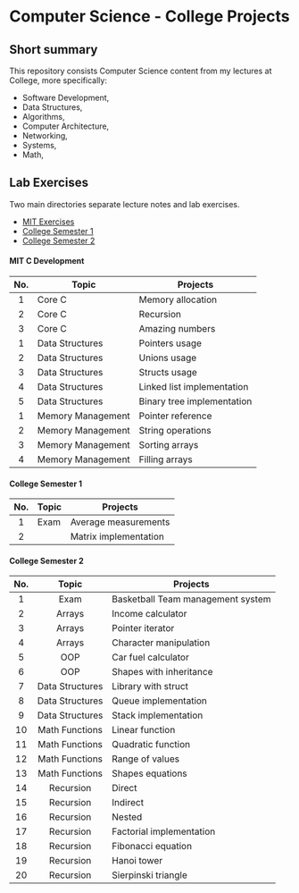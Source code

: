 # Computer Science - College Projects

## Short summary

This repository consists Computer Science content from my lectures at College, more specifically:
- Software Development,
- Data Structures,
- Algorithms,
- Computer Architecture,
- Networking,
- Systems,
- Math,

## Lab Exercises

Two main directories separate lecture notes and lab exercises.

- [MIT Exercises](#mit-c-development)
- [College Semester 1](#college-semester-1)
- [College Semester 2](#college-semester-2)

#### MIT C Development

| No. | Topic             | Projects                   |
|:---:|-------------------|----------------------------|
|  1  | Core C            | Memory allocation          |
|  2  | Core C            | Recursion                  |
|  3  | Core C            | Amazing numbers            |
|  1  | Data Structures   | Pointers usage             |
|  2  | Data Structures   | Unions usage               |
|  3  | Data Structures   | Structs usage              |
|  4  | Data Structures   | Linked list implementation |
|  5  | Data Structures   | Binary tree implementation |
|  1  | Memory Management | Pointer reference          |
|  2  | Memory Management | String operations          |
|  3  | Memory Management | Sorting arrays             |
|  4  | Memory Management | Filling arrays             |

#### College Semester 1

| No. | Topic | Projects              |
|:---:|-------|-----------------------|
|  1  | Exam  | Average measurements  |
|  2  |       | Matrix implementation |

#### College Semester 2

| No. |      Topic      | Projects                          |
|:---:|:---------------:|-----------------------------------|
|  1  |      Exam       | Basketball Team management system |
|  2  |     Arrays      | Income calculator                 |
|  3  |     Arrays      | Pointer iterator                  |
|  4  |     Arrays      | Character manipulation            |
|  5  |       OOP       | Car fuel calculator               |
|  6  |       OOP       | Shapes with inheritance           |
|  7  | Data Structures | Library with struct               |
|  8  | Data Structures | Queue implementation              |
|  9  | Data Structures | Stack implementation              |
| 10  | Math Functions  | Linear function                   |
| 11  | Math Functions  | Quadratic function                |
| 12  | Math Functions  | Range of values                   |
| 13  | Math Functions  | Shapes equations                  |
| 14  |    Recursion    | Direct                            |
| 15  |    Recursion    | Indirect                          |
| 16  |    Recursion    | Nested                            |
| 17  |    Recursion    | Factorial implementation          |
| 18  |    Recursion    | Fibonacci equation                |
| 19  |    Recursion    | Hanoi tower                       |
| 20  |    Recursion    | Sierpinski triangle               |